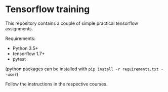 # Tensorflow training
This repository contains a couple of simple practical tensorflow assignments.

Requirements:
- Python 3.5+
- tensorflow 1.7+
- pytest

(python packages can be installed with `pip install -r requirements.txt --user`)

Follow the instructions in the respective courses.